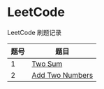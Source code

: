 # LeetCode
LeetCode 刷题记录

| 题号| 题目 |
| ------ | ------ |
| 1 | [Two Sum](/LeetCode/Two_Sum.py)|
| 2 | [Add Two Numbers](/LeetCode/Two_Sum.py)|
